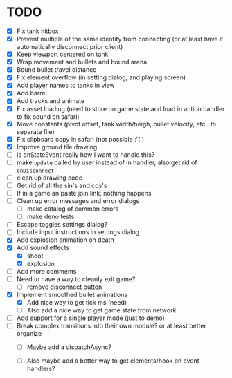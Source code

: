 

# TODO

- [x] Fix tank hitbox
- [x] Prevent multiple of the same identity from connecting (or at least have it automatically disconnect prior client)
- [x] Keep viewport centered on tank
- [x] Wrap movement and bullets and bound arena
- [x] Bound bullet travel distance
- [x] Fix element overflow (in setting dialog, and playing screen)
- [x] Add player names to tanks in view
- [x] Add barrel
- [x] Add tracks and animate
- [x] Fix asset loading (need to store on game state and load in action handler to fix sound on safari)
- [x] Move constants (pivot offset, tank width/heigh, bullet velocity, etc.. to separate file)
- [x] Fix clipboard copy in safari (not possible :'( )
- [x] Improve ground tile drawing
- [ ] is onStateEvent really how I want to handle this?
- [ ] make `update` called by user instead of in handler, also get rid of `onDisconnect`
- [ ] clean up drawing code
- [ ] Get rid of all the sin's and cos's
- [ ] If in a game an paste join link, nothing happens
- [ ] Clean up error messages and error dialogs
  - [ ] make catalog of common errors
  - [ ] make deno tests
- [ ] Escape toggles settings dialog?
- [ ] Include input instructions in settings dialog
- [x] Add explosion animation on death
- [x] Add sound effects
  - [x] shoot
  - [x] explosion
- [ ] Add more comments
- [ ] Need to have a way to cleanly exit game?
  - [ ] remove disconnect button
- [x] Implement smoothed bullet animations
  - [x] Add nice way to get tick ms (need)
  - [ ] Also add a nice way to get game state from network
- [ ] Add support for a single player mode (just to demo)
- [ ] Break complex transitions into their own module? or at least better organize
  - [ ] Maybe add a dispatchAsync?
  - [ ] Also maybe add a better way to get elements/hook on event handlers?


